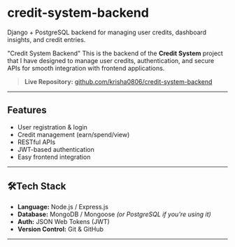 # credit-system-backend
Django + PostgreSQL backend for managing user credits, dashboard insights, and credit entries.

"Credit System Backend"
This is the backend of the **Credit System** project that I have designed to manage user credits, authentication, and secure APIs for smooth integration with frontend applications.

> **Live Repository:** [github.com/krisha0806/credit-system-backend](https://github.com/krisha0806/credit-system-backend)

---

##  Features

- User registration & login
- Credit management (earn/spend/view)
-  RESTful APIs
-  JWT-based authentication
-  Easy frontend integration

---

## 🛠Tech Stack

- **Language:** Node.js / Express.js  
- **Database:** MongoDB / Mongoose *(or PostgreSQL if you're using it)*  
- **Auth:** JSON Web Tokens (JWT)  
- **Version Control:** Git & GitHub

---
